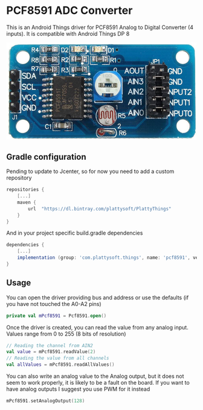 # PCF8591 ADC Converter

This is an Android Things driver for PCF8591 Analog to Digital Converter (4 inputs). It is compatible with Android Things DP 8

![Image of PCF8591](https://github.com/plattysoft/PlattyThings/blob/master/pcf8591/pcf8591.jpg)

## Gradle configuration

Pending to update to Jcenter, so for now you need to add a custom repository

```gradle
repositories {
    [...]
    maven {
        url  "https://dl.bintray.com/plattysoft/PlattyThings"
    }
}
```
And in your project specific build.gradle dependencies

```gradle
dependencies {
    [...]
    implementation (group: 'com.plattysoft.things', name: 'pcf8591', version: '0.8.1', ext: 'aar', classifier: '')
}
```

## Usage

You can open the driver providing bus and address or use the defaults (if you have not touched the A0-A2 pins)

```kotlin
private val mPcf8591 = Pcf8591.open()
```

Once the driver is created, you can read the value from any analog input. Values range from 0 to 255 (8 bits of resolution)

```kotlin
// Reading the channel from AIN2
val value = mPcf8591.readValue(2)
// Reading the value from all channels
val allValues = mPcf8591.readAllValues()
```

You can also write an analog value to the Analog output, but it does not seem to work properly, it is likely to be a fault on the board. 
If you want to have analog outputs I suggest you use PWM for it instead
```kotlin
mPcf8591.setAnalogOutput(128)
```

